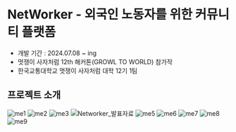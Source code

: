 # NetWorker - 외국인 노동자를 위한 커뮤니티 플랫폼
- 개발 기간 : 2024.07.08 ~ ing
- 멋쟁이 사자처럼 12th 해커톤(GROWL TO WORLD) 참가작
- 한국교통대학교 멋쟁이 사자처럼 대학 12기 1팀

## 프로젝트 소개
![me1](https://github.com/user-attachments/assets/574185b0-e575-4de8-a713-6397dfa8d165)
![me2](https://github.com/user-attachments/assets/72b7d736-a378-4294-a662-4f089f1163b0)
![me3](https://github.com/user-attachments/assets/82f58321-5365-47b5-a8f7-764296298b47)
![Networker_발표자료](https://github.com/user-attachments/assets/adba4308-fdea-4073-a07a-7d2636a693d2)
![me5](https://github.com/user-attachments/assets/629d2be9-d578-42c3-86d0-5bc0bfa6ee09)
![me6](https://github.com/user-attachments/assets/ec4633bf-e4b3-4532-b0b1-b9f77072f57d)
![me7](https://github.com/user-attachments/assets/f2dc361f-a60b-4715-92c7-1e617d22272c)
![me8](https://github.com/user-attachments/assets/f900b926-afa2-4bde-a8c5-225d749ffc99)
![me9](https://github.com/user-attachments/assets/01838f6d-fb76-4474-846d-c1f93b45553a)
